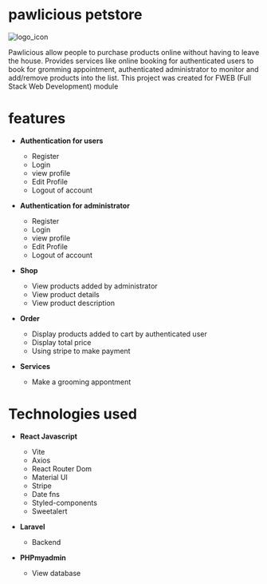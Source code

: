 # pawlicious petstore
![logo_icon](https://user-images.githubusercontent.com/83064421/218792571-58c40752-3ed3-40d2-9097-5f10e46ce7e4.png)


Pawlicious allow people to purchase products online without having to leave the house. Provides services like online booking for authenticated users to book for gromming appointment, authenticated administrator to monitor and add/remove products into the list.
This project was created for FWEB (Full Stack Web Development) module
# features
- <b>Authentication for users</b>
  - Register
  - Login
  - view profile
  - Edit Profile
  - Logout of account

- <b>Authentication for administrator</b>
  - Register
  - Login
  - view profile
  - Edit Profile
  - Logout of account

- <b>Shop</b>
  - View products added by administrator
  - View product details
  - View product description
  
- <b>Order</b>
  - Display products added to cart by authenticated user
  - Display total price
  - Using stripe to make payment
  
- <b>Services</b>
  - Make a grooming appontment

# Technologies used

- <b>React Javascript</b>
  - Vite
  - Axios
  - React Router Dom
  - Material UI
  - Stripe
  - Date fns
  - Styled-components
  - Sweetalert
  
- <b>Laravel</b>
  - Backend

- <b>PHPmyadmin</b>
  - View database
